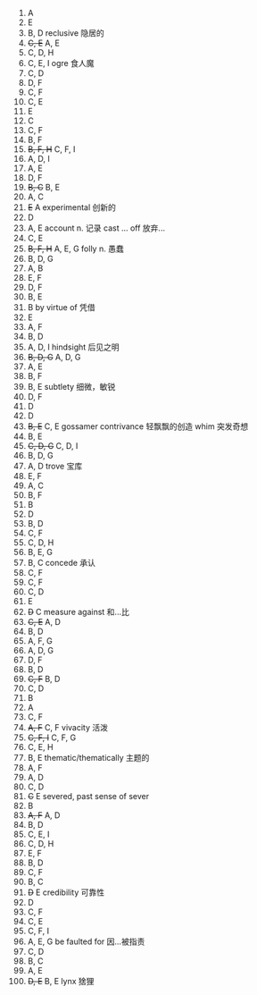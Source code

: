 1. A
2. E
3. B, D
   reclusive 隐居的
4. ~~C, E~~ A, E
5. C, D, H
6. C, E, I
   ogre 食人魔
7. C, D
8. D, F
9. C, F
10. C, E
11. E
12. C
13. C, F
14. B, F
15. ~~B, F, H~~ C, F, I
16. A, D, I
17. A, E
18. D, F
19. ~~B, C~~ B, E
20. A, C
21. ~~E~~ A
    experimental 创新的
22. D
23. A, E
    account n. 记录
    cast ... off 放弃...
24. C, E
25. ~~B, F, H~~ A, E, G
    folly n. 愚蠢
26. B, D, G
27. A, B
28. E, F
29. D, F
30. B, E
31. B
    by virtue of 凭借
32. E
33. A, F
34. B, D
35. A, D, I
    hindsight 后见之明
36. ~~B, D, G~~ A, D, G
37. A, E
38. B, F
39. B, E
    subtlety 细微，敏锐
40. D, F
41. D
42. D
43. ~~B, E~~ C, E
    gossamer contrivance 轻飘飘的创造
    whim 突发奇想
44. B, E
45. ~~C, D, G~~ C, D, I
46. B, D, G
47. A, D
    trove 宝库
48. E, F
49. A, C
50. B, F
51. B
52. D
53. B, D
54. C, F
55. C, D, H
56. B, E, G
57. B, C
    concede 承认
58. C, F
59. C, F
60. C, D
61. E
62. ~~D~~ C
    measure against 和...比
63. ~~C, E~~ A, D
64. B, D
65. A, F, G
66. A, D, G
67. D, F
68. B, D
69. ~~C, F~~ B, D
70. C, D
71. B
72. A
73. C, F
74. ~~A, F~~ C, F
    vivacity 活泼
75. ~~C, F, I~~ C, F, G
76. C, E, H
77. B, E
    thematic/thematically 主题的
78. A, F
79. A, D
80. C, D
81. ~~C~~ E
    severed, past sense of sever
82. B
83. ~~A, F~~ A, D
84. B, D
85. C, E, I
86. C, D, H
87. E, F
88. B, D
89. C, F
90. B, C
91. ~~D~~ E
    credibility 可靠性
92. D
93. C, F
94. C, E
95. C, F, I
96. A, E, G
    be faulted for 因...被指责
97. C, D
98. B, C
99. A, E
100. ~~D, E~~ B, E
    lynx 猞狸
